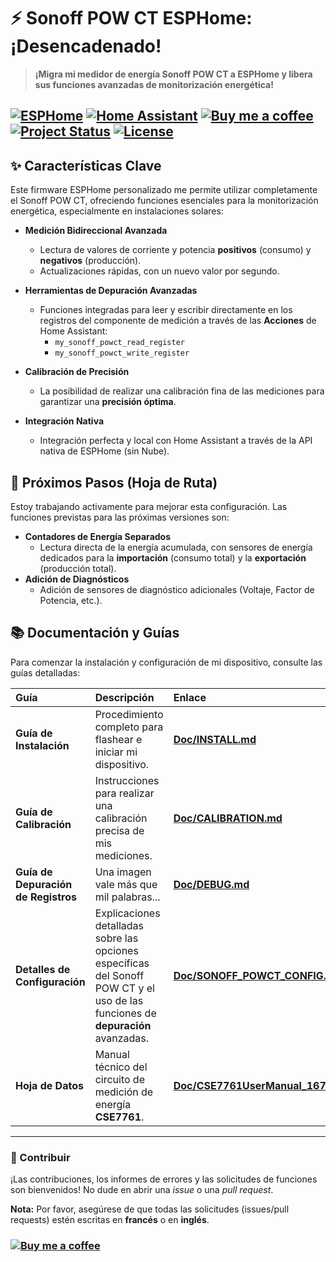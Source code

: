 # ⚡ Sonoff POW CT ESPHome: ¡Desencadenado!

> **¡Migra mi medidor de energía Sonoff POW CT a ESPHome y libera sus funciones avanzadas de monitorización energética!**

[![ESPHome](https://img.shields.io/badge/ESPHome-2F7B9D?style=for-the-badge&logo=esphome&logoColor=white)](https://esphome.io/)
[![Home Assistant](https://img.shields.io/badge/Home%20Assistant-41A8F5?style=for-the-badge&logo=home-assistant&logoColor=white)](https://www.home-assistant.io/)
[![Buy me a coffee](https://img.shields.io/badge/Buy%20me%20a%20coffee-PayPal-blue?style=for-the-badge&logo=paypal)](https://paypal.me/mazkagaz)
[![Project Status](https://img.shields.io/badge/Status-Active-brightgreen?style=for-the-badge)](https://github.com/votre_profil/votre_repo/commits/main)
[![License](https://img.shields.io/badge/License-MIT-blue.svg?style=for-the-badge)]() 
---

## ✨ Características Clave

Este firmware ESPHome personalizado me permite utilizar completamente el Sonoff POW CT, ofreciendo funciones esenciales para la monitorización energética, especialmente en instalaciones solares:

* **Medición Bidireccional Avanzada**
    * Lectura de valores de corriente y potencia **positivos** (consumo) y **negativos** (producción).
    * Actualizaciones rápidas, con un nuevo valor por segundo.

* **Herramientas de Depuración Avanzadas**
    * Funciones integradas para leer y escribir directamente en los registros del componente de medición a través de las **Acciones** de Home Assistant:
        * `my_sonoff_powct_read_register`
        * `my_sonoff_powct_write_register`

* **Calibración de Precisión**
    * La posibilidad de realizar una calibración fina de las mediciones para garantizar una **precisión óptima**.

* **Integración Nativa**
    * Integración perfecta y local con Home Assistant a través de la API nativa de ESPHome (sin Nube).

## 🚀 Próximos Pasos (Hoja de Ruta)

Estoy trabajando activamente para mejorar esta configuración. Las funciones previstas para las próximas versiones son:

* **Contadores de Energía Separados**
    * Lectura directa de la energía acumulada, con sensores de energía dedicados para la **importación** (consumo total) y la **exportación** (producción total).
* **Adición de Diagnósticos**
    * Adición de sensores de diagnóstico adicionales (Voltaje, Factor de Potencia, etc.).

## 📚 Documentación y Guías

Para comenzar la instalación y configuración de mi dispositivo, consulte las guías detalladas:

| Guía | Descripción | Enlace |
| :--- | :--- | :--- |
| **Guía de Instalación** | Procedimiento completo para flashear e iniciar mi dispositivo. | **[Doc/INSTALL.md](Doc/INSTALL\_ES.md)** |
| **Guía de Calibración** | Instrucciones para realizar una calibración precisa de mis mediciones. | **[Doc/CALIBRATION.md](Doc/CALIBRATION\_ES.md)** |
| **Guía de Depuración de Registros** | Una imagen vale más que mil palabras... | **[Doc/DEBUG.md](Doc/DEBUG.md)** |
| **Detalles de Configuración** | Explicaciones detalladas sobre las opciones específicas del Sonoff POW CT y el uso de las funciones de **depuración** avanzadas. | **[Doc/SONOFF\_POWCT\_CONFIG.md](Doc/SONOFF\_POWCT\_CONFIG.md)** |
| **Hoja de Datos** | Manual técnico del circuito de medición de energía **CSE7761**. | **[Doc/CSE7761UserManual\_1672133056.pdf](Doc/CSE7761UserManual\_1672133056.pdf)** |

***

### 🤝 Contribuir

¡Las contribuciones, los informes de errores y las solicitudes de funciones son bienvenidos! No dude en abrir una *issue* o una *pull request*.

**Nota:** Por favor, asegúrese de que todas las solicitudes (issues/pull requests) estén escritas en **francés** o en **inglés**.

### [![Buy me a coffee](https://img.shields.io/badge/Buy%20me%20a%20coffee-PayPal-blue?style=for-the-badge&logo=paypal)](https://paypal.me/mazkagaz)

